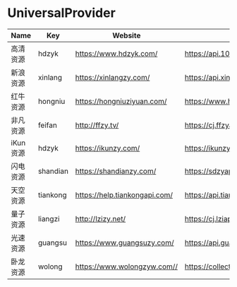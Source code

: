 # UniversalProvider

| Name | Key | Website | API URL|
|------|------|------|------|
|高清资源|hdzyk|https://www.hdzyk.com/|https://api.1080zyku.com/inc/apijson.php|
|新浪资源|xinlang|https://xinlangzy.com/|https://api.xinlangapi.com/xinlangapi.php/provide/vod/from/xlm3u8/|
|红牛资源|hongniu|https://hongniuziyuan.com/|https://www.hongniuzy2.com/api.php/provide/vod/from/hnm3u8/|
|非凡资源|feifan|http://ffzy.tv/|https://cj.ffzyapi.com/api.php/provide/vod/from/ffm3u8/at/json/|
|iKun 资源|hdzyk|https://ikunzy.com/|https://ikunzyapi.com/api.php/provide/vod/from/ikm3u8/at/json|
|闪电资源|shandian|https://shandianzy.com/|https://sdzyapi.com/api.php/provide/vod/from/sdm3u8/at/json/|
|天空资源|tiankong|https://help.tiankongapi.com/|https://api.tiankongapi.com/api.php/provide/vod/from/tkm3u8/at/json/|
|量子资源|liangzi|http://lzizy.net/|https://cj.lziapi.com/api.php/provide/vod/from/lzm3u8/at/json/|
|光速资源|guangsu|https://www.guangsuzy.com/|https://api.guangsuapi.com/api.php/provide/vod/from/gsm3u8/|
|卧龙资源|wolong|https://www.wolongzyw.com//|https://collect.wolongzy.cc/api.php/provide/vod/at/json/|
